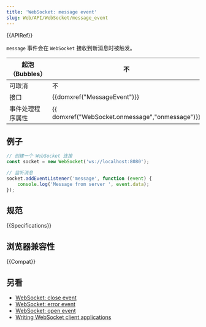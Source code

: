 ```yaml
---
title: 'WebSocket: message event'
slug: Web/API/WebSocket/message_event
---
```


{{APIRef}}

`message` 事件会在 `WebSocket` 接收到新消息时被触发。

| 起泡（Bubbles）  | 不                                                               |
| ---------------- | ---------------------------------------------------------------- |
| 可取消           | 不                                                               |
| 接口             | {{domxref("MessageEvent")}}                             |
| 事件处理程序属性 | {{ domxref("WebSocket.onmessage","onmessage")}} |

## 例子

```js
// 创建一个 WebSocket 连接
const socket = new WebSocket('ws://localhost:8080');

// 监听消息
socket.addEventListener('message', function (event) {
    console.log('Message from server ', event.data);
});
```

## 规范

{{Specifications}}

## 浏览器兼容性

{{Compat}}

## 另看

- [WebSocket: close event](/zh-CN/docs/Web/API/WebSocket/close_event)
- [WebSocket: error event](/zh-CN/docs/Web/API/WebSocket/error_event)
- [WebSocket: open event](/zh-CN/docs/Web/API/WebSocket/open_event)
- [Writing WebSocket client applications](/zh-CN/docs/WebSockets/Writing_WebSocket_client_applications)
